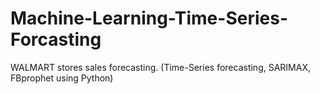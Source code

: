 # Machine-Learning-Time-Series-Forcasting
WALMART stores sales forecasting. (Time-Series forecasting, SARIMAX, FBprophet using Python)
